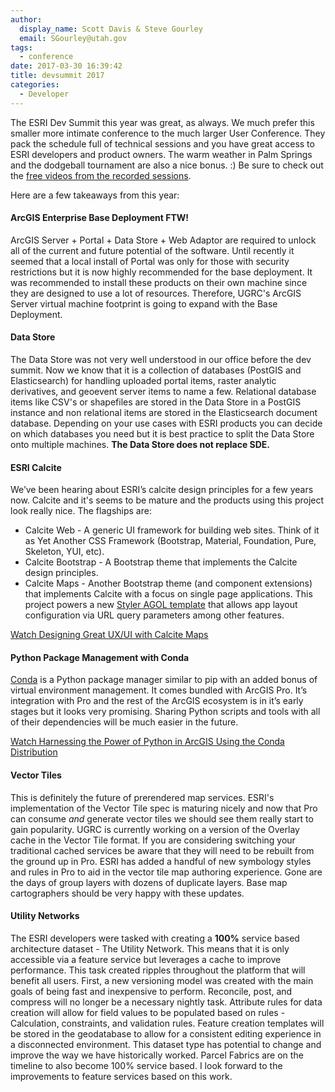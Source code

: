 ```yaml
---
author:
  display_name: Scott Davis & Steve Gourley
  email: SGourley@utah.gov
tags:
  - conference
date: 2017-03-30 16:39:42
title: devsummit 2017
categories:
  - Developer
---
```


The ESRI Dev Summit this year was great, as always. We much prefer this smaller more intimate conference to the much larger User Conference. They pack the schedule full of technical sessions and you have great access to ESRI developers and product owners. The warm weather in Palm Springs and the dodgeball tournament are also a nice bonus. :) Be sure to check out the [free videos from the recorded sessions](https://www.youtube.com/playlist?list=PLaPDDLTCmy4Z844nQ0aFdRCTICoNDPf7E).

Here are a few takeaways from this year:

#### ArcGIS Enterprise Base Deployment FTW!

ArcGIS Server + Portal + Data Store + Web Adaptor are required to unlock all of the current and future potential of the software. Until recently it seemed that a local install of Portal was only for those with security restrictions but it is now highly recommended for the base deployment. It was recommended to install these products on their own machine since they are designed to use a lot of resources. Therefore, UGRC's ArcGIS Server virtual machine footprint is going to expand with the Base Deployment.

#### Data Store

The Data Store was not very well understood in our office before the dev summit. Now we know that it is a collection of databases (PostGIS and Elasticsearch) for handling uploaded portal items, raster analytic derivatives, and geoevent server items to name a few. Relational database items like CSV's or shapefiles are stored in the Data Store in a PostGIS instance and non relational items are stored in the Elasticsearch document database. Depending on your use cases with ESRI products you can decide on which databases you need but it is best practice to split the Data Store onto multiple machines. **The Data Store does not replace SDE.**

#### ESRI Calcite

We’ve been hearing about ESRI’s calcite design principles for a few years now. Calcite and it's  seems to be mature and the products using this project look really nice. The flagships are:

* Calcite Web - A generic UI framework for building web sites. Think of it as Yet Another CSS Framework (Bootstrap, Material, Foundation, Pure, Skeleton, YUI, etc).
* Calcite Bootstrap - A Bootstrap theme that implements the Calcite design principles.
* Calcite Maps - Another Bootstrap theme (and component extensions) that implements Calcite with a focus on single page applications. This project powers a new [Styler AGOL template](https://blogs.esri.com/esri/arcgis/2017/03/03/calcite-maps-styler-a-new-arcgis-api-for-javascript-v4-map-app-template/) that allows app layout configuration via URL query parameters among other features.

[Watch Designing Great UX/UI with Calcite Maps](https://www.youtube.com/watch?v=Q1Zm9lwKMMo&index=49&list=PLaPDDLTCmy4Z844nQ0aFdRCTICoNDPf7E)

#### Python Package Management with Conda

[Conda](https://pypi.org/project/conda/) is a Python package manager similar to pip with an added bonus of virtual environment management. It comes bundled with ArcGIS Pro. It’s integration with Pro and the rest of the ArcGIS ecosystem is in it’s early stages but it looks very promising. Sharing Python scripts and tools with all of their dependencies will be much easier in the future.

[Watch Harnessing the Power of Python in ArcGIS Using the Conda Distribution](https://www.youtube.com/watch?v=NP78mTL-quE&index=34&list=PLaPDDLTCmy4Z844nQ0aFdRCTICoNDPf7E)

#### Vector Tiles

This is definitely the future of prerendered map services. ESRI's implementation of the Vector Tile spec is maturing nicely and now that Pro can consume _and_ generate vector tiles we should see them really start to gain popularity. UGRC is currently working on a version of the Overlay cache in the Vector Tile format. If you are considering switching your traditional cached services be aware that they will need to be rebuilt from the ground up in Pro. ESRI has added a handful of new symbology styles and rules in Pro to aid in the vector tile map authoring experience. Gone are the days of group layers with dozens of duplicate layers. Base map cartographers should be very happy with these updates.

#### Utility Networks

The ESRI developers were tasked with creating a **100%** service based architecture dataset - The Utility Network. This means that it is only accessible via a feature service but leverages a cache to improve performance. This task created ripples throughout the platform that will benefit all users. First, a new versioning model was created with the main goals of being fast and inexpensive to perform. Reconcile, post, and compress will no longer be a necessary nightly task. Attribute rules for data creation will allow for field values to be populated based on rules - Calculation, constraints, and validation rules. Feature creation templates will be stored in the geodatabase to allow for a consistent editing experience in a disconnected environment. This dataset type has potential to change and improve the way we have historically worked. Parcel Fabrics are on the timeline to also become 100% service based. I look forward to the improvements to feature services based on this work.
